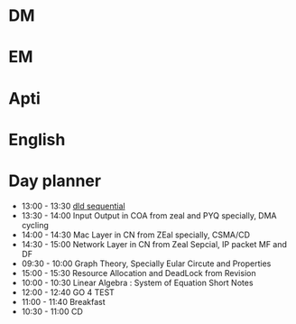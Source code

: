 # DM

# EM

# Apti

# English

# Day planner


- 13:00 - 13:30 [dld sequential ](https://www.youtube.com/watch?v=ziCkP4x7dAE)
- 13:30 - 14:00 Input Output in COA from zeal and PYQ specially, DMA cycling
- 14:00 - 14:30 Mac Layer in CN from ZEal specially, CSMA/CD
- 14:30 - 15:00 Network Layer in CN from Zeal Sepcial, IP packet MF and DF
- 09:30 - 10:00 Graph Theory, Specially Eular Circute and Properties
- 15:00 - 15:30 Resource Allocation and DeadLock from Revision
- 10:00 - 10:30 Linear Algebra : System of Equation Short Notes
- 12:00 - 12:40 GO 4 TEST
- 11:00 - 11:40 Breakfast
- 10:30 - 11:00 CD